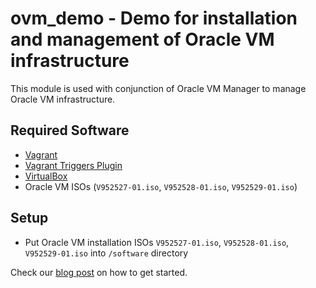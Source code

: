 # ovm_demo - Demo for installation and management of Oracle VM infrastructure

This module is used with conjunction of Oracle VM Manager to manage Oracle VM infrastructure.

## Required Software

- [Vagrant](https://www.vagrantup.com/)
- [Vagrant Triggers Plugin](https://www.vagrantup.com/docs/triggers/)
- [VirtualBox](https://www.virtualbox.org/)
- Oracle VM ISOs (`V952527-01.iso`, `V952528-01.iso`, `V952529-01.iso`)

## Setup

- Put Oracle VM installation ISOs `V952527-01.iso`, `V952528-01.iso`, `V952529-01.iso` into `/software` directory

Check our [blog post](https://www.enterprisemodules.com/blog/2018/01/how-to-manage-oracle-vm-with-puppet/) on how to get started.

